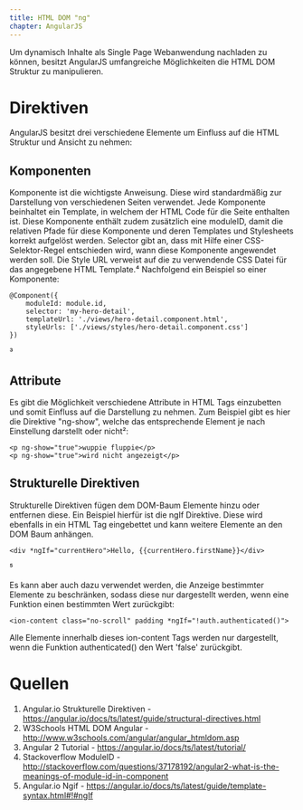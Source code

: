 ```yaml
---
title: HTML DOM "ng"
chapter: AngularJS
---
```


Um dynamisch Inhalte als Single Page Webanwendung nachladen zu können, besitzt AngularJS
umfangreiche Möglichkeiten die HTML DOM Struktur zu manipulieren.  

# Direktiven

AngularJS besitzt drei verschiedene Elemente um Einfluss auf die HTML Struktur und Ansicht 
zu nehmen:

## Komponenten

Komponente ist die wichtigste Anweisung. Diese wird standardmäßig zur Darstellung von
verschiedenen Seiten verwendet. Jede Komponente beinhaltet ein Template, in welchem der HTML
Code für die Seite enthalten ist. Diese Komponente enthält zudem zusätzlich eine moduleID, damit
die relativen Pfade für diese Komponente und deren Templates und Stylesheets korrekt aufgelöst
werden. Selector gibt an, dass mit Hilfe einer CSS-Selektor-Regel entschieden wird, wann diese Komponente
angewendet werden soll. Die Style URL verweist auf die zu verwendende CSS Datei für das
angegebene HTML Template.⁴  Nachfolgend ein Beispiel so einer Komponente:

```
@Component({
    moduleId: module.id,
    selector: 'my-hero-detail',
    templateUrl: './views/hero-detail.component.html',
    styleUrls: ['./views/styles/hero-detail.component.css']
})
```
³
## Attribute

Es gibt die Möglichkeit verschiedene Attribute in HTML Tags einzubetten und somit Einfluss auf
die Darstellung zu nehmen. Zum Beispiel gibt es hier die Direktive "ng-show", welche das
entsprechende Element je nach Einstellung darstellt oder nicht²:

```
<p ng-show="true">wuppie fluppie</p>
<p ng-show="true">wird nicht angezeigt</p>
```

## Strukturelle Direktiven

Strukturelle Direktiven fügen dem DOM-Baum Elemente hinzu oder entfernen diese. Ein Beispiel
hierfür ist die ngIf Direktive. Diese wird ebenfalls in ein HTML Tag eingebettet und kann weitere
Elemente an den DOM Baum anhängen.

```
<div *ngIf="currentHero">Hello, {{currentHero.firstName}}</div>
```
⁵

Es kann aber auch dazu verwendet werden, die Anzeige bestimmter Elemente zu beschränken, 
sodass diese nur dargestellt werden, wenn eine Funktion einen bestimmten Wert zurückgibt:

```
<ion-content class="no-scroll" padding *ngIf="!auth.authenticated()">
```
Alle Elemente innerhalb dieses ion-content Tags werden nur dargestellt, wenn die Funktion
authenticated() den Wert 'false' zurückgibt.

# Quellen

1. Angular.io Strukturelle Direktiven - https://angular.io/docs/ts/latest/guide/structural-directives.html
2. W3Schools HTML DOM Angular - http://www.w3schools.com/angular/angular_htmldom.asp
3. Angular 2 Tutorial - https://angular.io/docs/ts/latest/tutorial/
4. Stackoverflow ModuleID - http://stackoverflow.com/questions/37178192/angular2-what-is-the-meanings-of-module-id-in-component
5. Angular.io Ngif - https://angular.io/docs/ts/latest/guide/template-syntax.html#!#ngIf

